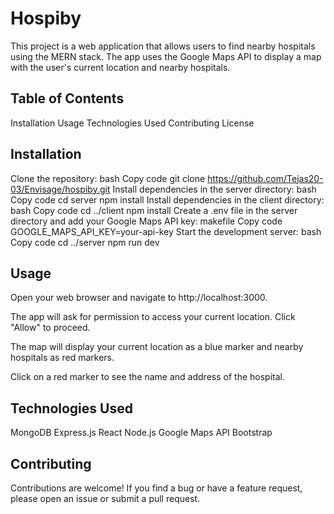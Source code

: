 # Hospiby

This project is a web application that allows users to find nearby hospitals using the MERN stack. The app uses the Google Maps API to display a map with the user's current location and nearby hospitals.

## Table of Contents
Installation
Usage
Technologies Used
Contributing
License
## Installation
Clone the repository:
bash
Copy code
git clone https://github.com/Tejas20-03/Envisage/hospiby.git
Install dependencies in the server directory:
bash
Copy code
cd server
npm install
Install dependencies in the client directory:
bash
Copy code
cd ../client
npm install
Create a .env file in the server directory and add your Google Maps API key:
makefile
Copy code
GOOGLE_MAPS_API_KEY=your-api-key
Start the development server:
bash
Copy code
cd ../server
npm run dev
## Usage
Open your web browser and navigate to http://localhost:3000.

The app will ask for permission to access your current location. Click "Allow" to proceed.

The map will display your current location as a blue marker and nearby hospitals as red markers.

Click on a red marker to see the name and address of the hospital.

## Technologies Used
MongoDB
Express.js
React
Node.js
Google Maps API
Bootstrap
## Contributing
Contributions are welcome! If you find a bug or have a feature request, please open an issue or submit a pull request.